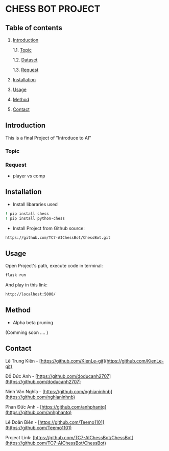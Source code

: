# CHESS BOT PROJECT

## Table of contents

1. [Introduction](#introduction)

	1.1. [Topic](#topic)

	1.2. [Dataset](#dataset)

	1.3. [Request](#request)

2. [Installation](#installation)

3. [Usage](#usage)

4. [Method](#method)

5. [Contact](#contact)

## Introduction

This is a final Project of "Introduce to AI"

### Topic

### Request
+ player vs comp

## Installation

+ Install libararies used
```bash
! pip install chess
! pip install python-chess
```


+ Install Project from Github source:

```bash
https://github.com/TC7-AIChessBot/ChessBot.git
```
## Usage
Open Project's path, execute code in terminal:
```bash
flask run
```
And play in this link:
```bash
http://localhost:5000/
```

## Method

- Alpha beta pruning


(Comming soon .... )

## Contact
Lê Trung Kiên - [https://github.com/KienLe-git](https://github.com/KienLe-git)

Đỗ Đức Anh - [https://github.com/doducanh2707](https://github.com/doducanh2707)

Ninh Văn Nghĩa - [https://github.com/nghianinhnb](https://github.com/nghianinhnb)

Phan Đức Anh - [https://github.com/anhphantq](https://github.com/anhphantq)

Lê Doãn Biên - [https://github.com/Teemo1101](https://github.com/Teemo1101)


Project Link: [https://github.com/TC7-AIChessBot/ChessBot](https://github.com/TC7-AIChessBot/ChessBot)